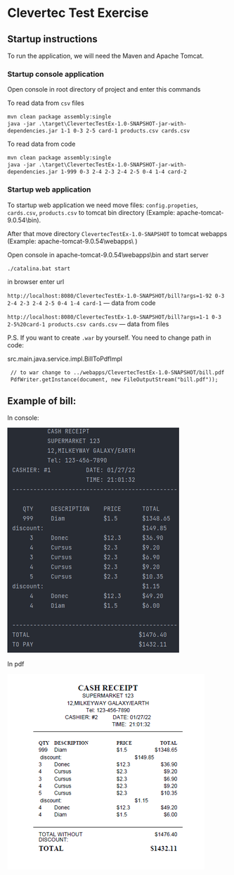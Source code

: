 # Clevertec Test Exercise 

## Startup instructions

To run the application, we will need the Maven and Apache Tomcat.

### Startup console application

Open console in root directory of project and enter this commands

To read data from `csv` files
```
mvn clean package assembly:single
java -jar .\target\ClevertecTestEx-1.0-SNAPSHOT-jar-with-dependencies.jar 1-1 0-3 2-5 card-1 products.csv cards.csv
```

To read data from code
```
mvn clean package assembly:single
java -jar .\target\ClevertecTestEx-1.0-SNAPSHOT-jar-with-dependencies.jar 1-999 0-3 2-4 2-3 2-4 2-5 0-4 1-4 card-2
```

### Startup web application 
To startup web application we need move files: `config.propeties`, `cards.csv`, `products.csv`
to tomcat bin directory (Example: apache-tomcat-9.0.54\bin\).

After that move directory `ClevertecTestEx-1.0-SNAPSHOT` to tomcat webapps
(Example: apache-tomcat-9.0.54\webapps\ )

Open console in apache-tomcat-9.0.54\webapps\bin and start server

```
./catalina.bat start
```

in browser enter url 

`http://localhost:8080/ClevertecTestEx-1.0-SNAPSHOT/bill?args=1-92 0-3 2-4 2-3 2-4 2-5 0-4 1-4 card-1`
— data from code

`http://localhost:8080/ClevertecTestEx-1.0-SNAPSHOT/bill?args=1-1 0-3 2-5%20card-1 products.csv cards.csv`
— data from files


P.S. If you want to create `.war` by yourself.
You need to change path in code:

src.main.java.service.impl.BillToPdfImpl 
```
 // to war change to ../webapps/ClevertecTestEx-1.0-SNAPSHOT/bill.pdf
 PdfWriter.getInstance(document, new FileOutputStream("bill.pdf"));
```

## Example of bill:

In console:

![img.png](img.png) 

In pdf

![img_1.png](img_1.png)
